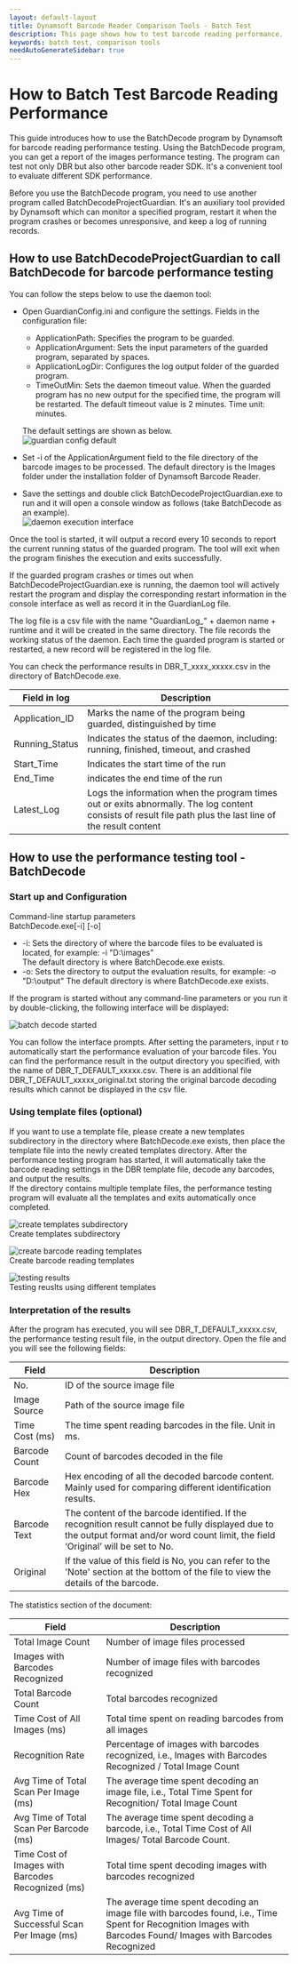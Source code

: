 ```yaml
---
layout: default-layout
title: Dynamsoft Barcode Reader Comparison Tools - Batch Test
description: This page shows how to test barcode reading performance.
keywords: batch test, comparison tools
needAutoGenerateSidebar: true
---
```


# How to Batch Test Barcode Reading Performance

This guide introduces how to use the BatchDecode program by Dynamsoft for barcode reading performance testing. Using the BatchDecode program, you can get a report of the images performance testing. The program can test not only DBR but also other barcode reader SDK. It's a convenient tool to evaluate different SDK performance.

Before you use the BatchDecode program, you need to use another program called BatchDecodeProjectGuardian. It's an auxiliary tool provided by Dynamsoft which can monitor a specified program, restart it when the program crashes or becomes unresponsive, and keep a log of running records. 

## How to use BatchDecodeProjectGuardian to call BatchDecode for barcode performance testing 

You can follow the steps below to use the daemon tool: 

- Open GuardianConfig.ini and configure the settings. Fields in the configuration file:   
    - ApplicationPath: Specifies the program to be guarded.    
    - ApplicationArgument: Sets the input parameters of the guarded program, separated by spaces.    
    - ApplicationLogDir: Configures the log output folder of the guarded program.    
    - TimeOutMin: Sets the daemon timeout value. When the guarded program has no new output for the specified time, the program will be restarted. The default timeout value is 2 minutes. Time unit: minutes.  

    The default settings are shown as below.  
    ![guardian config default][1]
- Set -i of the ApplicationArgument field to the file directory of the barcode images to be processed. The default directory is the Images folder under the installation folder of Dynamsoft Barcode Reader. 
- Save the settings and double click BatchDecodeProjectGuardian.exe to run and it will open a console window as follows (take BatchDecode as an example).       
![daemon execution interface][2]

Once the tool is started, it will output a record every 10 seconds to report the current running status of the guarded program. The tool will exit when the program finishes the execution and exits successfully.

If the guarded program crashes or times out when BatchDecodeProjectGuardian.exe is running, the daemon tool will actively restart the program and display the corresponding restart information in the console interface as well as record it in the GuardianLog file. 

The log file is a csv file with the name "GuardianLog_" + daemon name + runtime and it will be created in the same directory. The file records the working status of the daemon. Each time the guarded program is started or restarted, a new record will be registered in the log file.     

You can check the performance results in DBR_T_xxxx_xxxxx.csv in the directory of BatchDecode.exe.   

|Field in log | Description |
|-------|-------|
|Application_ID|Marks the name of the program being guarded, distinguished by time|   
|Running_Status|Indicates the status of the daemon, including: running, finished, timeout, and crashed| 
|Start_Time|Indicates the start time of the run|
|End_Time|indicates the end time of the run|
|Latest_Log|Logs the information when the program times out or exits abnormally. The log content consists of result file path plus the last line of the result content| 

## How to use the performance testing tool - BatchDecode 

### Start up and Configuration 
Command-line startup parameters    
BatchDecode.exe[-i] [-o]   
- -i: Sets the directory of where the barcode files to be evaluated is located, for example:  -i "D:\\images"    
The default directory is where BatchDecode.exe exists.    
- -o: Sets the directory to output the evaluation results, for example:  -o "D:\\output" The default directory is where BatchDecode.exe exists.    

If the program is started without any command-line parameters or you run it by double-clicking, the following interface will be displayed:  

![batch decode started][3]

You can follow the interface prompts. After setting the parameters, input r to automatically start the performance evaluation of your barcode files.  You can find the performance result in the output directory you specified, with the name of DBR_T_DEFAULT_xxxxx.csv. There is an additional file DBR_T_DEFAULT_xxxxx_original.txt storing the original barcode decoding results which cannot be displayed in the csv file.

### Using template files (optional) 
If you want to use a template file, please create a new templates subdirectory in the directory where BatchDecode.exe exists, then place the template file into the newly created templates directory.  After the performance testing program has started, it will automatically take the barcode reading settings in the DBR template file, decode any barcodes, and output the results.  
If the directory contains multiple template files, the performance testing program will evaluate all the templates and exits automatically once completed.   

![create templates subdirectory][4]   
Create templates subdirectory    
       
![create barcode reading templates][5]    
Create barcode reading templates

![testing results][6]    
Testing reuslts using different templates

### Interpretation of the results
After the program has executed, you will see DBR_T_DEFAULT_xxxxx.csv, the performance testing result file, in the output directory. Open the file and you will see the following fields:


|Field     |Description|
|--------|------|
|No. |ID of the source image file |
|Image Source |Path of the source image file |
|Time Cost (ms) |The time spent reading barcodes in the file. Unit in ms. |
|Barcode Count |Count of barcodes decoded in the file |
|Barcode Hex |Hex encoding of all the decoded barcode content. Mainly used for comparing different identification results. |
|Barcode Text |The content of the barcode identified. If the recognition result cannot be fully displayed due to the output format and/or word count limit, the field ‘Original’ will be set to No.|
|Original|If the value of this field is No, you can refer to the 'Note' section at the bottom of the file to view the details of the barcode. |


The statistics section of the document: 

|Field     |Description|
|--------|------|
|Total Image Count |Number of image files processed |
|Images with Barcodes Recognized | Number of image files with barcodes recognized |
|Total Barcode Count |Total barcodes recognized |
|Time Cost of All Images (ms) |Total time spent on reading barcodes from all images |
|Recognition Rate |Percentage of images with barcodes recognized, i.e., Images with Barcodes Recognized / Total Image Count|
|Avg Time of Total Scan Per Image (ms) |The average time spent decoding an image file, i.e., Total Time Spent for Recognition/ Total Image Count|
|Avg Time of Total Scan Per Barcode (ms) |The average time spent decoding a barcode, i.e., Total Time Cost of All Images/ Total Barcode Count. |
|Time Cost of Images with Barcodes Recognized (ms) |Total time spent decoding images with barcodes recognized| 
|Avg Time of Successful Scan Per Image (ms) |The average time spent decoding an image file with barcodes found, i.e., Time Spent for Recognition Images with Barcodes Found/ Images with Barcodes Recognized|

[1]:assets/batch-tool/guardian-config-default.png
[2]:assets/batch-tool/daemon-execution-interface.png
[3]:assets/batch-tool/batch-decode-started.png
[4]:assets/batch-tool/create-templates-subdirectory.png
[5]:assets/batch-tool/create-barcode-reading-templates.png
[6]:assets/batch-tool/testing-results.png
